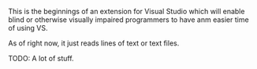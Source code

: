 This is the beginnings of an extension for Visual Studio which will enable blind or otherwise visually impaired programmers to have anm easier time of using VS.

As of right now, it just reads lines of text or text files.

TODO: A lot of stuff.